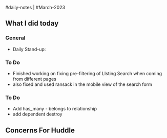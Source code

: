 #daily-notes | #March-2023

## What I did today


### General

- Daily Stand-up: 

### To Do

- Finished working on fixing pre-filtering of LIsting Search when coming from different pages
- also fixed and used ransack in the mobile view of the search form

### To Do
- Add has_many - belongs to relationship
- add dependent destroy

## Concerns For Huddle

